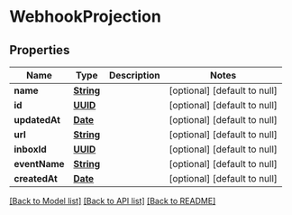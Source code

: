 # WebhookProjection
## Properties

Name | Type | Description | Notes
------------ | ------------- | ------------- | -------------
**name** | [**String**](string) |  | [optional] [default to null]
**id** | [**UUID**](UUID) |  | [optional] [default to null]
**updatedAt** | [**Date**](DateTime) |  | [optional] [default to null]
**url** | [**String**](string) |  | [optional] [default to null]
**inboxId** | [**UUID**](UUID) |  | [optional] [default to null]
**eventName** | [**String**](string) |  | [optional] [default to null]
**createdAt** | [**Date**](DateTime) |  | [optional] [default to null]

[[Back to Model list]](../README#documentation-for-models) [[Back to API list]](../README#documentation-for-api-endpoints) [[Back to README]](../README)

